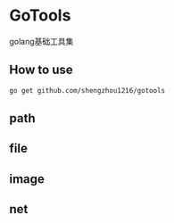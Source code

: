 # GoTools

golang基础工具集

## How to use
```bash
go get github.com/shengzhou1216/gotools
```

## path

## file

## image

## net

